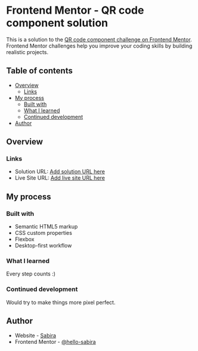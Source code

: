 # Frontend Mentor - QR code component solution

This is a solution to the [QR code component challenge on Frontend Mentor](https://www.frontendmentor.io/challenges/qr-code-component-iux_sIO_H). Frontend Mentor challenges help you improve your coding skills by building realistic projects. 

## Table of contents

- [Overview](#overview)
  - [Links](#links)
- [My process](#my-process)
  - [Built with](#built-with)
  - [What I learned](#what-i-learned)
  - [Continued development](#continued-development)
- [Author](#author)


## Overview

### Links

- Solution URL: [Add solution URL here](https://github.com/hello-sabira/QR-code-component-frontendmentor)
- Live Site URL: [Add live site URL here](https://hello-sabira.github.io/QR-code-component-frontendmentor/)

## My process

### Built with

- Semantic HTML5 markup
- CSS custom properties
- Flexbox
- Desktop-first workflow


### What I learned

Every step counts :)

### Continued development

Would try to make things more pixel perfect.

## Author

- Website - [Sabira](https://sabira-khan.netlify.app)
- Frontend Mentor - [@hello-sabira](https://www.frontendmentor.io/profile/hello-sabira)

